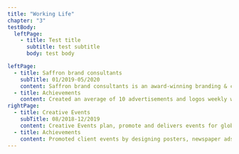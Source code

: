 ```yaml
---
title: "Working Life"
chapter: "3"
testBody:
  leftPage:
    - title: Test title
      subtitle: test subtitle
      body: test body

leftPage:
  - title: Saffron brand consultants
    subTitle: 01/2019-05/2020
    content: Saffron brand consultants is an award-winning branding & creative agency that helps clients to communicate through graphic design & art direction.
  - title: Achievements
    content: Created an average of 10 advertisements and logos weekly with Illustrator and InDesign. Managed 8-10 graphics editing projects per day including retouching, colour correction and enhancing/arranging photos for use in final production. Supervised project team of four that developed large-scale print projects with 100+ pieces. Ensured compliance with agency design guidelines. Reviewed design models, drawings and design documents for quality and accuracy.
rightPage:
  - title: Creative Events
    subTitle: 08/2018-12/2019
    content: Creative Events plan, promote and delivers events for global brand. I worked in the graphic design department to promote the events.
  - title: Achievements
    content: Promoted client events by designing posters, newspaper ads and other promotional materials with a 100% record of meeting deadlines. Improved clients’ brand identity by applying design principles, typography, colour theory, and composition to their promotional materials. Helped with marketing strategies and research.
---
```

